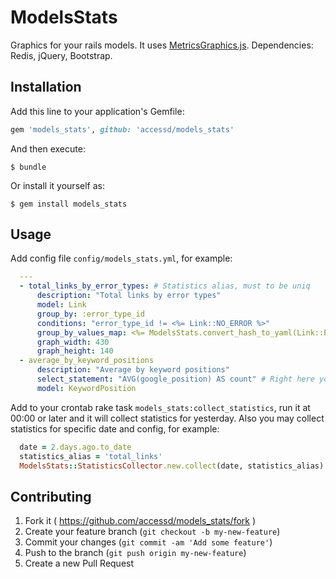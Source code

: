 # ModelsStats

Graphics for your rails models. It uses [MetricsGraphics.js](https://github.com/mozilla/metrics-graphics).
Dependencies: Redis, jQuery, Bootstrap.

## Installation

Add this line to your application's Gemfile:

```ruby
gem 'models_stats', github: 'accessd/models_stats'
```

And then execute:

    $ bundle

Or install it yourself as:

    $ gem install models_stats

## Usage

Add config file `config/models_stats.yml`, for example:

```yaml
  ---
  - total_links_by_error_types: # Statistics alias, must to be uniq
      description: "Total links by error types"
      model: Link
      group_by: :error_type_id
      conditions: "error_type_id != <%= Link::NO_ERROR %>"
      group_by_values_map: <%= ModelsStats.convert_hash_to_yaml(Link::ERROR_NAMES) %> # for example map integer field to text represantation
      graph_width: 430
      graph_height: 140
  - average_by_keyword_positions
      description: "Average by keyword positions"
      select_statement: "AVG(google_position) AS count" # Right here you may specify select query, `count` alias for function required
      model: KeywordPosition
```

Add to your crontab rake task `models_stats:collect_statistics`, run it at 00:00 or later and it will collect statistics for yesterday.
Also you may collect statistics for specific date and config, for example:

```ruby
  date = 2.days.ago.to_date
  statistics_alias = 'total_links'
  ModelsStats::StatisticsCollector.new.collect(date, statistics_alias)
```

## Contributing

1. Fork it ( https://github.com/accessd/models_stats/fork )
2. Create your feature branch (`git checkout -b my-new-feature`)
3. Commit your changes (`git commit -am 'Add some feature'`)
4. Push to the branch (`git push origin my-new-feature`)
5. Create a new Pull Request
